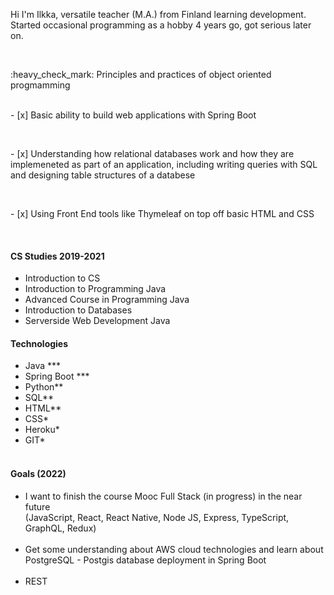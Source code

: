 <p>Hi I'm Ilkka, versatile teacher (M.A.) from Finland learning development. Started occasional programming as a hobby 4 years go, got serious later on.</p>
<br>
<p>:heavy_check_mark: Principles and practices of object oriented progmamming </p>
<br


<p>- [x] Basic ability to build web applications with Spring Boot </p>
<br>

<p>- [x] Understanding how relational databases work and how they are implemeneted as part of an application, including writing queries with SQL and designing table structures of a databese</p>
<br>

<p>- [x] Using Front End tools like Thymeleaf on top off basic HTML and CSS </p>


<br>
<h4>CS Studies 2019-2021</h4>
<ul>
<li>Introduction to CS</li>
<li>Introduction to Programming Java</li>
<li>Advanced Course in Programming Java</li>
<li>Introduction to Databases</li>
<li>Serverside Web Development Java</li>


</ul

<br>
<h4>Technologies</h4>

<ul>
<li>Java ***</li>
<li>Spring Boot ***</li>
<li>Python**</li>
<li>SQL**</li>
<li>HTML**</li>
<li>CSS*</li>
<li>Heroku*</li>
<li>GIT*</li>
<br>
</ul>

<h4>Goals (2022)</h4>



<ul>
<li>I want to finish the course Mooc Full Stack (in progress) in the near future 
<br>
(JavaScript, React, React Native, Node JS, Express, TypeScript, GraphQL, Redux)</li>
<br>
<li>Get some understanding about AWS cloud technologies and learn about PostgreSQL - Postgis database deployment in Spring Boot
<br>
<br>
<li>REST


</ul>
